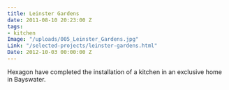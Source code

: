 ```yaml
---
title: Leinster Gardens
date: 2011-08-10 20:23:00 Z
tags:
- kitchen
Image: "/uploads/005_Leinster_Gardens.jpg"
Link: "/selected-projects/leinster-gardens.html"
Date: 2012-10-03 00:00:00 Z
---
```


Hexagon have completed the installation of a kitchen in an exclusive home in Bayswater.